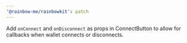 ```yaml
---
'@rainbow-me/rainbowkit': patch
---
```


Add `onConnect` and `onDisconnect` as props in ConnectButton to allow for callbacks when wallet connects or disconnects.
